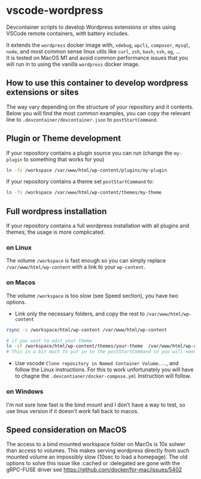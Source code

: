 # vscode-wordpress
Devcontainer scripts to develop Wordpress extensions or sites using VSCode remote containers, with battery includes.

It extends the `wordpress` docker image with, `xdebug`, `wpcli`, `composer`, `mysql`, `node`, 
and most common sense linux utils like `curl`, `zsh`, `bash`, `ssh`, `ag`, ...  
It is tested on MacOS M1 and avoid common performance issues that you will run in to using the vanilla `wordpress` docker image.

## How to use this container to develop wordpress extensions or sites

The way vary depending on the structure of your repository and it contents. 
Below you will find the most common examples, you can copy the relevant line to
`.devcontainer/devcontainer.json` to `postStartCommand`.

## Plugin or Theme development
If your repository contains a plugin source you can run (change the `my-plugin` to something that works for you)

```sh
ln -fs /workspace /var/www/html/wp-content/plugins/my-plugin
```

If your repository contains a theme set `postStartCommand` to:

```sh
ln -fs /workspace /var/www/html/wp-content/themes/my-theme
```

## Full wordpress installation
If your repository contains a full wordpress installation with all plugins and themes, the usage is more complicated.

### on Linux
The volume `/workspace` is fast enough so you can simply replace `/var/www/html/wp-content` with a link to your `wp-content`.

### on Macos
The volume `/workspace` is too slow (see Speed section), you have two options.

- Link only the necessary folders, and copy the rest to `/var/www/html/wp-content`
```sh
rsync -s /workspace/html/wp-content /var/www/html/wp-content

# if you want to edit your theme
ln -sf /workspace/html/wp-content/themes/your-theme  /var/www/html/wp-content/themes/your-theme
# This is a bit much to put in to the postStartCommand so you will need to create a script.
```

- Use vscode `Clone repository in Named Container Volume...`, and follow the Linux instructions.
For this to work unfortunately you will have to chagne the `.devcontianer/docker-compose.yml`
Instruction will follow.

### on Windows
I'm not sure how fast is the bind mount and I don't have a way to test, so use linux version if it doesn't work fall back to macos. 

## Speed consideration on MacOS
The access to a bind mounted workspace folder on MacOs is 10x solwer than access to volumes.
This makes serving wordpress directly from such mounted volume an impossibly slow (10sec to load a homepage).
The old options to solve this issue like :cached or :delegated are gone with the gRPC-FUSE driver see https://github.com/docker/for-mac/issues/5402

